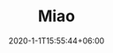 ---
title: "Miao"
date: 2020-1-1T15:55:44+06:00
keywords: "武汉UI设计 UI设计 UX设计 UE设计"
type: portfolio
image: "images/projects/3/project-thumb-three.jpg"
category: ["UI/UX 社交"]
project_images: ["images/projects/3/project-detail-thumb-three.jpg"]
weight: 100
---